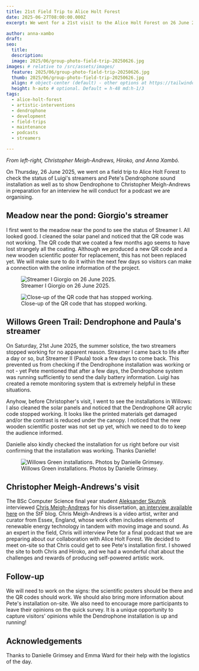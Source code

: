 ```yaml
---
title: 21st Field Trip to Alice Holt Forest
date: 2025-06-27T08:00:00.000Z
excerpt: We went for a 21st visit to the Alice Holt Forest on 26 June 2025. The main goal of this field trip was to show Pete's Dendrophone installation to Christopher Meigh-Andrews and maintenance checks.

author: anna-xambo
draft:
seo:
  title:
  description:
  image: 2025/06/group-photo-field-trip-20250626.jpg
images: # relative to /src/assets/images/
  feature: 2025/06/group-photo-field-trip-20250626.jpg
  thumb: 2025/06/group-photo-field-trip-20250626.jpg
  align: # object-center (default) - other options at https://tailwindcss.com/docs/object-position
  height: h-auto # optional. Default = h-48 md:h-1/3
tags:
  - alice-holt-forest
  - artistic-interventions
  - dendrophone
  - development
  - field-trips
  - maintenance
  - podcasts
  - streamers

---
```


*From left-right, Christopher Meigh-Andrews, Hiroko, and Anna Xambó.*


On Thursday, 26 June 2025, we went on a field trip to Alice Holt Forest to check the status of Luigi's streamers and Pete's Dendrophone sound installation as well as to show Dendrophone to Christopher Meigh-Andrews in preparation for an interview he will conduct for a podcast we are organising.

## Meadow near the pond: Giorgio's streamer

I first went to the meadow near the pond to see the status of Streamer I. All looked good. I cleaned the solar panel and noticed that the QR code was not working. The QR code that we coated a few months ago seems to have lost strangely all the coating. Although we produced a new QR code and a new wooden scientific poster for replacement, this has not been replaced yet. We will make sure to do it within the next few days so visitors can make a connection with the online information of the project.

<div class="flex justify-center items-center">
<figure>
<img class="mt-4 mb-4" src="/assets/images/2025/06/2025-06-27-streamer-I-giorgio.jpg" alt="Streamer I Giorgio on 26 June 2025.">
<figcaption>Streamer I Giorgio on 26 June 2025.</figcaption>
</figure>
</div>

<div class="flex justify-center items-center">
<figure>
<img class="mt-4 mb-4" src="/assets/images/2025/06/2025-06-27-streamer-I-giorgio-closeup-sign.jpg" alt="Close-up of the QR code that has stopped working.">
<figcaption>Close-up of the QR code that has stopped working.</figcaption>
</figure>
</div>

## Willows Green Trail: Dendrophone and Paula's streamer

On Saturday, 21st June 2025, the summer solstice, the two streamers stopped working for no apparent reason. Streamer I came back to life after a day or so, but Streamer II (Paula) took a few days to come back. This prevented us from checking if the Dendrophone installation was working or not - yet Pete mentioned that after a few days, the Dendrophone system was running sufficiently to send the daily battery information. Luigi has created a remote monitoring system that is extremely helpful in these situations.

Anyhow, before Christopher's visit, I went to see the installations in Willows: I also cleaned the solar panels and noticed that the Dendrophone QR acrylic code stopped working. It looks like the printed materials get damaged and/or the contrast is reduced under the canopy. I noticed that the new wooden scientific poster was not set up yet, which we need to do to keep the audience informed. 

Danielle also kindly checked the installation for us right before our visit confirming that the installation was working. Thanks Danielle!

<div class="flex justify-center items-center">
<figure>
<img class="mt-4 mb-4" src="/assets/images/2025/06/willows-green-installations-photo-by-danielle-grimsey.jpg
" alt="Willows Green installations. Photos by Danielle Grimsey.">
<figcaption>Willows Green installations. Photos by Danielle Grimsey.</figcaption>
</figure>
</div>

## Christopher Meigh-Andrews's visit

The BSc Computer Science final year student [Aleksander Skutnik](https://sensingtheforest.github.io/authors/aleksander-skutnik/) interviewed [Chris Meigh-Andrews](https://www.meigh-andrews.com/) for his dissertation, [an interview available here](https://sensingtheforest.github.io/2025/03/14/an-interview-with-chris-meigh-andrews/) on the StF blog. Chris Meigh-Andrews is a video artist, writer and curator from Essex, England, whose work often includes elements of renewable energy technology in tandem with moving image and sound. As an expert in the field, Chris will interview Pete for a final podcast that we are preparing about our collaboration with Alice Holt Forest. We decided to meet on-site so that Chris could get to see Pete's installation first. I showed the site to both Chris and Hiroko, and we had a wonderful chat about the challenges and rewards of producing self-powered artistic work.


## Follow-up

We will need to work on the signs: the scientific posters should be there and the QR codes should work. We should also bring more information about Pete's installation on-site. We also need to encourage more participants to leave their opinions on the quick survey. It is a unique opportunity to capture visitors' opinions while the Dendrophone installation is up and running!


## Acknowledgements

Thanks to Danielle Grimsey and Emma Ward for their help with the logistics of the day.

